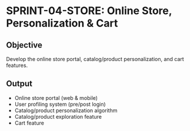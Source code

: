 # SPRINT-04-STORE: Online Store, Personalization & Cart

## Objective
Develop the online store portal, catalog/product personalization, and cart features.

## Output
- Online store portal (web & mobile)
- User profiling system (pre/post login)
- Catalog/product personalization algorithm
- Catalog/product exploration feature
- Cart feature

